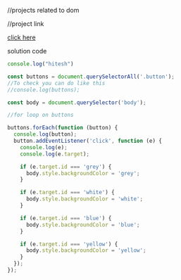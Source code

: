 //projects related to dom

//project link

[click here](https://stackblitz.com/edit/dom-project-chaiaurcode?file=index.html)

solution code

```javaScript
console.log("hitesh")

const buttons = document.querySelectorAll('.button');
//To check you can do like this
//console.log(buttons);

const body = document.querySelector('body');

//for loop on buttons

buttons.forEach(function (button) {
  console.log(button);
  button.addEventListener('click', function (e) {
    console.log(e);
    console.log(e.target);

    if (e.target.id === 'grey') {
      body.style.backgroundColor = 'grey';
    }

    if (e.target.id === 'white') {
      body.style.backgroundColor = 'white';
    }

    if (e.target.id === 'blue') {
      body.style.backgroundColor = 'blue';
    }

    if (e.target.id === 'yellow') {
      body.style.backgroundColor = 'yellow';
    }
  });
});


```

